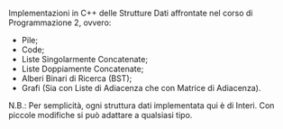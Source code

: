 Implementazioni in C++ delle Strutture Dati affrontate nel corso di Programmazione 2, ovvero:
- Pile;
- Code;
- Liste Singolarmente Concatenate;
- Liste Doppiamente Concatenate;
- Alberi Binari di Ricerca (BST);
- Grafi (Sia con Liste di Adiacenza che con Matrice di Adiacenza).

N.B.: Per semplicità, ogni struttura dati implementata qui è di Interi. Con piccole modifiche si può adattare a qualsiasi tipo.
